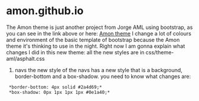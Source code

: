 # amon.github.io 
The Amon theme is just another project from Jorge AML using bootstrap, as you can see in the link above or here: [Amon theme](https://jorgeaml.github.io/amon.github.io/) I change a lot of colours and environment of the basic template of bootstrap because the Amon theme it's thinking to use in the night. 
Right now I am gonna explain what changes I did in this new theme: 
all the new styles are in css/theme-aml/asphalt.css
1. navs 
the new style of the navs has a new style that is a background, border-bottom and a box-shadow. you need to know what changes are: 
``` *background-colour: #1a2636;*
 *border-bottom: 4px solid #2a4d69;*
 *box-shadow: 0px 1px 1px 1px #0e1a40;*
```
